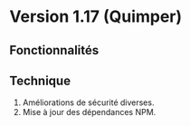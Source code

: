 # Version 1.17 (Quimper)

## Fonctionnalités


## Technique
1. Améliorations de sécurité diverses.
2. Mise à jour des dépendances NPM.
